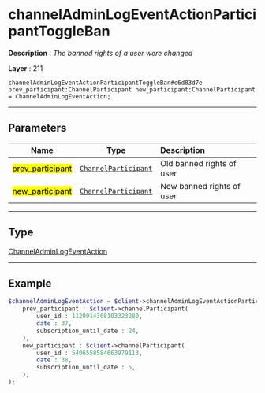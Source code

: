 # channelAdminLogEventActionParticipantToggleBan

**Description** : *The banned rights of a user were changed*

**Layer** : 211

```tl
channelAdminLogEventActionParticipantToggleBan#e6d83d7e prev_participant:ChannelParticipant new_participant:ChannelParticipant = ChannelAdminLogEventAction;
```

---

## Parameters

| Name | Type | Description |
| :---: | :---: | :--- |
| <mark>prev_participant</mark> | [`ChannelParticipant`](type/ChannelParticipant) | Old banned rights of user |
| <mark>new_participant</mark> | [`ChannelParticipant`](type/ChannelParticipant) | New banned rights of user |

---

## Type

[ChannelAdminLogEventAction](type/ChannelAdminLogEventAction)

---

## Example

```php
$channelAdminLogEventAction = $client->channelAdminLogEventActionParticipantToggleBan(
	prev_participant : $client->channelParticipant(
		user_id : 1129914308103323280,
		date : 37,
		subscription_until_date : 24,
	),
	new_participant : $client->channelParticipant(
		user_id : 5406558584663979113,
		date : 38,
		subscription_until_date : 5,
	),
);
```